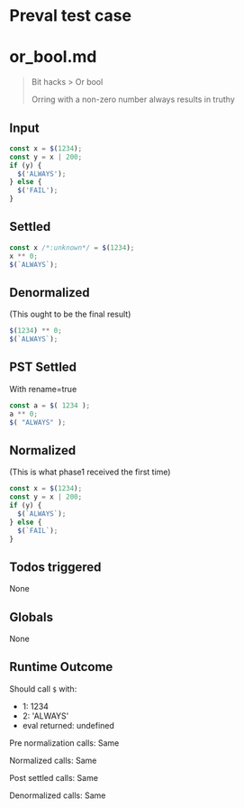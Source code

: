 # Preval test case

# or_bool.md

> Bit hacks > Or bool
>
> Orring with a non-zero number always results in truthy

## Input

`````js filename=intro
const x = $(1234);
const y = x | 200;
if (y) {
  $('ALWAYS');
} else {
  $('FAIL');
}
`````


## Settled


`````js filename=intro
const x /*:unknown*/ = $(1234);
x ** 0;
$(`ALWAYS`);
`````


## Denormalized
(This ought to be the final result)

`````js filename=intro
$(1234) ** 0;
$(`ALWAYS`);
`````


## PST Settled
With rename=true

`````js filename=intro
const a = $( 1234 );
a ** 0;
$( "ALWAYS" );
`````


## Normalized
(This is what phase1 received the first time)

`````js filename=intro
const x = $(1234);
const y = x | 200;
if (y) {
  $(`ALWAYS`);
} else {
  $(`FAIL`);
}
`````


## Todos triggered


None


## Globals


None


## Runtime Outcome


Should call `$` with:
 - 1: 1234
 - 2: 'ALWAYS'
 - eval returned: undefined

Pre normalization calls: Same

Normalized calls: Same

Post settled calls: Same

Denormalized calls: Same
